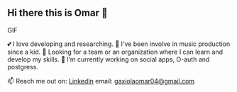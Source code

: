 ## Hi there this is Omar 👋


GIF

💕 I love developing and researching.
🎹 I've been involve in music production since a kid.
👯 Looking for a team or an organization where I can learn and develop my skills.
🔭 I’m currently working on social apps, O-auth and postgress.

📫 Reach me out on: <a href="https://www.linkedin.com/in/omar-gaxiola"/>LinkedIn</a>
email: gaxiolaomar04@gmail.com



<!--
**omarigg04/omarigg04** is a ✨ _special_ ✨ repository because its `README.md` (this file) appears on your GitHub profile.

Here are some ideas to get you started:

- 🔭 I’m currently working on ...
- 🌱 I’m currently learning ...
- 👯 I’m looking to collaborate on ...
- 🤔 I’m looking for help with ...
- 💬 Ask me about ...
- 📫 How to reach me: ...
- 😄 Pronouns: ...
- ⚡ Fun fact: ...
-->
